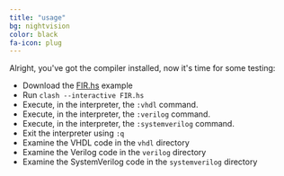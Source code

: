 ```yaml
---
title: "usage"
bg: nightvision
color: black
fa-icon: plug
---
```


Alright, you've got the compiler installed, now it's time for some testing:

* Download the [FIR.hs](https://raw.githubusercontent.com/clash-lang/clash-compiler/0.99/examples/FIR.hs) example
* Run `clash --interactive FIR.hs`
* Execute, in the interpreter, the `:vhdl` command.
* Execute, in the interpreter, the `:verilog` command.
* Execute, in the interpreter, the `:systemverilog` command.
* Exit the interpreter using `:q`
* Examine the VHDL code in the `vhdl` directory
* Examine the Verilog code in the `verilog` directory
* Examine the SystemVerilog code in the `systemverilog` directory

